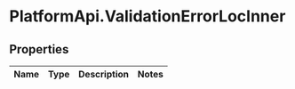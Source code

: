 # PlatformApi.ValidationErrorLocInner

## Properties

| Name | Type | Description | Notes |
| ---- | ---- | ----------- | ----- |
